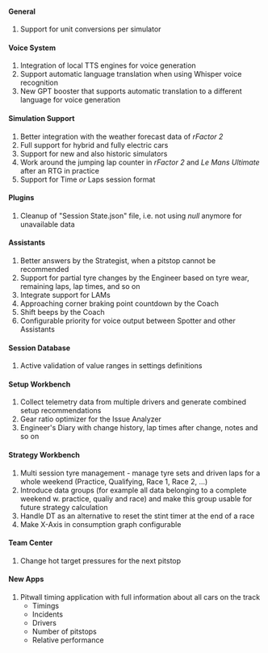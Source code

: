 #### General
  1. Support for unit conversions per simulator

#### Voice System
  1. Integration of local TTS engines for voice generation
  2. Support automatic language translation when using Whisper voice recognition
  3. New GPT booster that supports automatic translation to a different language for voice generation

#### Simulation Support
  1. Better integration with the weather forecast data of *rFactor 2*
  2. Full support for hybrid and fully electric cars
  3. Support for new and also historic simulators
  4. Work around the jumping lap counter in *rFactor 2* and *Le Mans Ultimate* after an RTG in practice
  5. Support for Time *or* Laps session format

#### Plugins
  1. Cleanup of "Session State.json" file, i.e. not using *null* anymore for unavailable data

#### Assistants
  1. Better answers by the Strategist, when a pitstop cannot be recommended
  2. Support for partial tyre changes by the Engineer based on tyre wear, remaining laps, lap times, and so on
  3. Integrate support for LAMs
  4. Approaching corner braking point countdown by the Coach
  5. Shift beeps by the Coach
  6. Configurable priority for voice output between Spotter and other Assistants
  
#### Session Database
  1. Active validation of value ranges in settings definitions
  
#### Setup Workbench
  1. Collect telemetry data from multiple drivers and generate combined setup recommendations
  2. Gear ratio optimizer for the Issue Analyzer
  3. Engineer's Diary with change history, lap times after change, notes and so on

#### Strategy Workbench
  1. Multi session tyre management - manage tyre sets and driven laps for a whole weekend (Practice, Qualifying, Race 1, Race 2, ...)
  2. Introduce data groups (for example all data belonging to a complete weekend w. practice, qualiy and race) and make this group usable for future strategy calculation
  3. Handle DT as an alternative to reset the stint timer at the end of a race
  4. Make X-Axis in consumption graph configurable

#### Team Center
  1. Change hot target pressures for the next pitstop
  
#### New Apps
  1. Pitwall timing application with full information about all cars on the track
     - Timings
	 - Incidents
	 - Drivers
	 - Number of pitstops
	 - Relative performance
